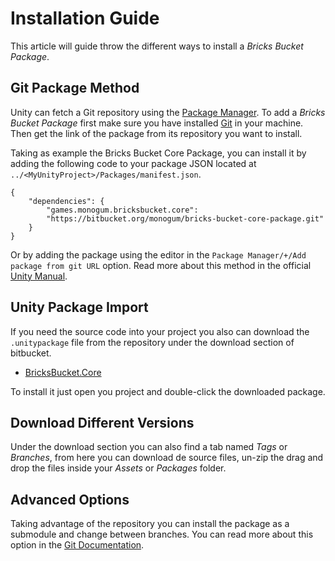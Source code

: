 # Installation Guide

This article will guide throw the different ways to
install a *Bricks Bucket Package*.

## Git Package Method

Unity can fetch a Git repository using the [Package
Manager](https://docs.unity3d.com/Manual/Packages.html).
To add a *Bricks Bucket Package* first make sure
you have installed [Git](https://git-scm.com) in your
machine. Then get the link of the package from its
repository you want to install.

Taking as example the Bricks Bucket Core Package, you can
install it by adding the following code to your package JSON
located at `../<MyUnityProject>/Packages/manifest.json`.

    {
        "dependencies": {
            "games.monogum.bricksbucket.core":
            "https://bitbucket.org/monogum/bricks-bucket-core-package.git"
        }
    }

Or by adding the package using the editor in the 
`Package Manager/+/Add package from git URL` option.
Read more about this method in the official [Unity
Manual](https://docs.unity3d.com/Manual/upm-git.html).

## Unity Package Import

If you need the source code into your project you also can
download the `.unitypackage` file from the repository under
the download section of bitbucket.

* [BricksBucket.Core](https://bitbucket.org/monogum/bricks-bucket-core-package/downloads/)

To install it just open you project and double-click the
downloaded package.

## Download Different Versions

Under the download section you can also find a tab named
*Tags* or *Branches*, from here you can download de source
files, un-zip the drag and drop the files inside your
*Assets* or *Packages* folder.

## Advanced Options

Taking advantage of the repository you can install the
package as a submodule and change between branches. You can
read more about this option in the [Git Documentation](
https://git-scm.com/book/en/v2/Git-Tools-Submodules).


